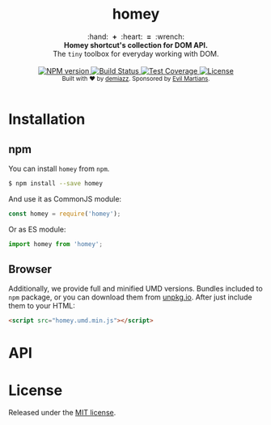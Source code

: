 <h1 align="center">homey</h1>

<div align="center">
  :hand:&nbsp;&nbsp;<b>+</b>&nbsp;&nbsp;:heart:&nbsp;&nbsp;<b>=</b>&nbsp;&nbsp;:wrench:
</div>
<div align="center">
  <strong>Homey shortcut's collection for DOM API.</strong>
  <br />
  The <code>tiny</code> toolbox for everyday working with DOM.
</div>

<br />

<div align="center">
  <!-- NPM version -->
  <a href="https://www.npmjs.com/package/homey">
    <img src="https://img.shields.io/npm/v/homey.svg?style=flat-square"
      alt="NPM version" />
  </a>
  <!-- Build Status -->
  <a href="https://travis-ci.org/demiazz/homey">
    <img src="https://img.shields.io/travis/demiazz/homey.svg?style=flat-square"
      alt="Build Status" />
  </a>
  <!-- Test Coverage -->
  <a href="https://coveralls.io/github/demiazz/homey">
    <img src="https://img.shields.io/coveralls/demiazz/homey.svg?style=flat-square"
      alt="Test Coverage" />
  </a>
  <!-- License -->
  <a href="https://github.com/demiazz/homey/blob/master/LICENSE">
    <img src="https://img.shields.io/npm/l/homey.svg?style=flat-square"
      alt="License" />
  </a>
</div>

<div align="center">
  <sub>Built with ❤︎ by
  <a href="https://twitter.com/demiazz">demiazz</a>.
  Sponsored by <a href="http://evilmartians.com">Evil Martians</a>.
</div>

<br />

# Installation

## npm

You can install `homey` from `npm`.

```sh
$ npm install --save homey
```

And use it as CommonJS module:

```js
const homey = require('homey');
```

Or as ES module:

```js
import homey from 'homey';
```

## Browser

Additionally, we provide full and minified UMD versions. Bundles included to
`npm` package, or you can download them from
[unpkg.io](https://unpkg.com/homey@latest/dist/). After just include them
to your HTML:

```html
<script src="homey.umd.min.js"></script>
```

# API

<!-- API: BEGIN -->
<!-- API: END -->

# License

Released under the [MIT license](https://github.com/demiazz/homey/blob/master/LICENSE).
